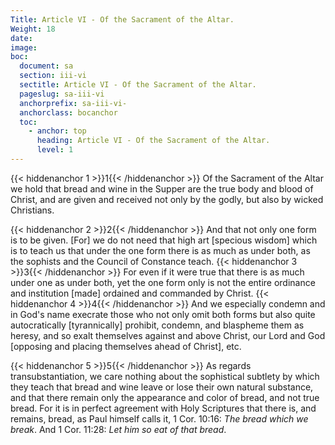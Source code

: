 ```yaml
---
Title: Article VI - Of the Sacrament of the Altar.
Weight: 18
date: 
image: 
boc:
  document: sa
  section: iii-vi
  sectitle: Article VI - Of the Sacrament of the Altar.
  pageslug: sa-iii-vi
  anchorprefix: sa-iii-vi-
  anchorclass: bocanchor
  toc:
    - anchor: top
      heading: Article VI - Of the Sacrament of the Altar.
      level: 1
---
```


{{< hiddenanchor 1 >}}1{{< /hiddenanchor >}} Of the
Sacrament of the Altar we hold that bread and wine in the Supper
are the true body and blood of Christ, and are given and received
not only by the godly, but also by wicked Christians.

{{< hiddenanchor 2 >}}2{{< /hiddenanchor >}} And that
not only one form is to be given. [For] we do not need that
high art [specious wisdom] which is to teach us that under the
one form there is as much as under both, as the sophists and
the Council of Constance teach. {{< hiddenanchor 3 >}}3{{< /hiddenanchor >}} For even if it were
true that there is as much under one as under both, yet the
one form only is not the entire ordinance and institution [made]
ordained and commanded by Christ. {{< hiddenanchor 4 >}}4{{< /hiddenanchor >}} And we especially
condemn and in God's name execrate those who not only omit both
forms but also quite autocratically [tyrannically] prohibit,
condemn, and blaspheme them as heresy, and so exalt themselves
against and above Christ, our Lord and God [opposing and placing
themselves ahead of Christ], etc.

{{< hiddenanchor 5 >}}5{{< /hiddenanchor >}} As regards
transubstantiation, we care nothing about the sophistical subtlety
by which they teach that bread and wine leave or lose their
own natural substance, and that there remain only the appearance
and color of bread, and not true bread. For it is in perfect
agreement with Holy Scriptures that there is, and remains, bread,
as Paul himself calls it, 1 Cor. 10:16: _The bread which
we break_. And 1 Cor. 11:28: _Let him so eat of that bread_.

